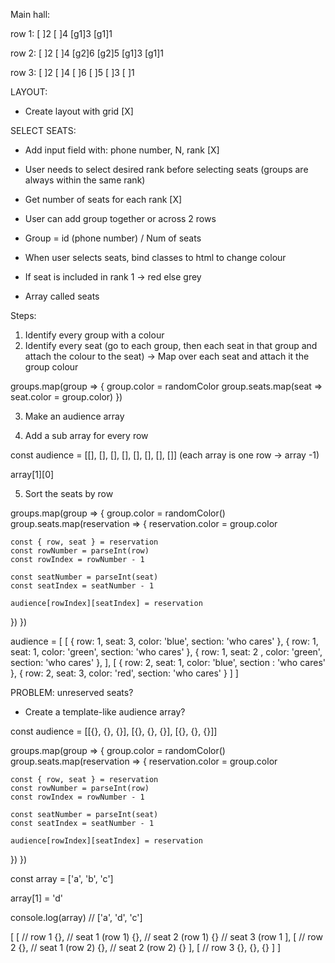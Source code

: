 Main hall:

row 1: [ ]2 [ ]4 [g1]3 [g1]1

row 2: [ ]2 [ ]4 [g2]6 [g2]5 [g1]3 [g1]1

row 3: [ ]2 [ ]4 [ ]6 [ ]5 [ ]3 [ ]1

LAYOUT:

- Create layout with grid [X]

SELECT SEATS:

- Add input field with: phone number, N, rank [X]
- User needs to select desired rank before selecting seats (groups are always within the same rank)
- Get number of seats for each rank [X]
- User can add group together or across 2 rows
- Group = id (phone number) / Num of seats
- When user selects seats, bind classes to html to change colour

- If seat is included in rank 1 -> red else grey

* Array called seats

Steps:

1. Identify every group with a colour
2. Identify every seat (go to each group, then each seat in that group and attach the colour to the seat) -> Map over each seat and attach it the group colour

groups.map(group => {
group.color = randomColor
group.seats.map(seat => seat.color = group.color)
})

3. Make an audience array

4. Add a sub array for every row

const audience = [[], [], [], [], [], [], [], []]
(each array is one row -> array -1)

array[1][0]

5. Sort the seats by row

groups.map(group => {
group.color = randomColor()
group.seats.map(reservation => {
reservation.color = group.color

    const { row, seat } = reservation
    const rowNumber = parseInt(row)
    const rowIndex = rowNumber - 1

    const seatNumber = parseInt(seat)
    const seatIndex = seatNumber - 1

    audience[rowIndex][seatIndex] = reservation

})
})

audience = [
[
{ row: 1, seat: 3, color: 'blue', section: 'who cares' },
{ row: 1, seat: 1, color: 'green', section: 'who cares' },
{ row: 1, seat: 2
, color: 'green', section: 'who cares' },
],
[
{ row: 2, seat: 1, color: 'blue', section : 'who cares' },
{ row: 2, seat: 3, color: 'red', section: 'who cares' }
]
]

PROBLEM: unreserved seats?

- Create a template-like audience array?

const audience = [[{}, {}, {}], [{}, {}, {}], [{}, {}, {}]]

groups.map(group => {
group.color = randomColor()
group.seats.map(reservation => {
reservation.color = group.color

    const { row, seat } = reservation
    const rowNumber = parseInt(row)
    const rowIndex = rowNumber - 1

    const seatNumber = parseInt(seat)
    const seatIndex = seatNumber - 1

    audience[rowIndex][seatIndex] = reservation

})
})

const array = ['a', 'b', 'c']

array[1] = 'd'

console.log(array)
// ['a', 'd', 'c']

[
[ // row 1
{}, // seat 1 (row 1)
{}, // seat 2 (row 1)
{} // seat 3 (row 1
],
[ // row 2
{}, // seat 1 (row 2)
{}, // seat 2 (row 2)
{}
],
[ // row 3
{},
{},
{}
]
]

